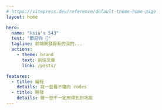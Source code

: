 ```yaml
---
# https://vitepress.dev/reference/default-theme-home-page
layout: home

hero:
  name: "Hsiu's 543"
  text: "歡迎你 🤗"
  tagline: 前端開發跟有的沒的...
  actions:
    - theme: brand
      text: 前往文章
      link: /posts/

features:
  - title: 編程
    details: 寫一些看不懂的 codes
  - title: 開發
    details: 做一些不一定用得到的功能
---
```


